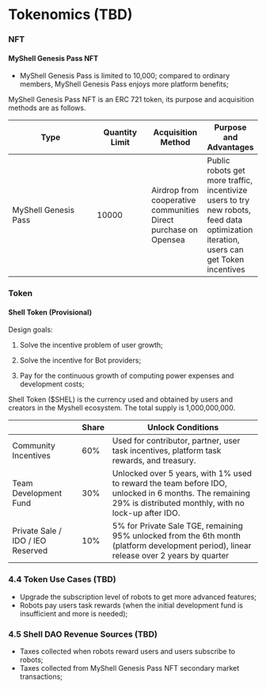 # Tokenomics (TBD)

### NFT

#### MyShell Genesis Pass NFT

* MyShell Genesis Pass is limited to 10,000; compared to ordinary members, MyShell Genesis Pass enjoys more platform benefits;

MyShell Genesis Pass NFT is an ERC 721 token, its purpose and acquisition methods are as follows.

<table><thead><tr><th width="172">Type</th><th width="99">Quantity Limit</th><th>Acquisition Method</th><th>Purpose and Advantages</th></tr></thead><tbody><tr><td>MyShell Genesis Pass</td><td>10000</td><td>Airdrop from cooperative communities<br>Direct purchase on Opensea</td><td>Public robots get more traffic, incentivize users to try new robots, feed data optimization iteration, users can get Token incentives</td></tr></tbody></table>

### Token

#### Shell Token (Provisional)

Design goals:

1. Solve the incentive problem of user growth;

2. Solve the incentive for Bot providers;

3. Pay for the continuous growth of computing power expenses and development costs;

Shell Token ($SHEL) is the currency used and obtained by users and creators in the Myshell ecosystem. The total supply is 1,000,000,000.

|                  | Share  | Unlock Conditions                                                |
| ---------------- | --- | --------------------------------------------------- |
| Community Incentives             | 60% | Used for contributor, partner, user task incentives, platform task rewards, and treasury.                    |
| Team Development Fund           | 30% | Unlocked over 5 years, with 1% used to reward the team before IDO, unlocked in 6 months. The remaining 29% is distributed monthly, with no lock-up after IDO. |
| Private Sale / IDO / IEO Reserved | 10% | 5% for Private Sale TGE, remaining 95% unlocked from the 6th month (platform development period), linear release over 2 years by quarter             |

### 4.4 Token Use Cases (TBD)

* Upgrade the subscription level of robots to get more advanced features;
* Robots pay users task rewards (when the initial development fund is insufficient and more is needed);

### 4.5 Shell DAO Revenue Sources (TBD)

* Taxes collected when robots reward users and users subscribe to robots;
* Taxes collected from MyShell Genesis Pass NFT secondary market transactions;